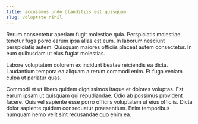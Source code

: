 ```yaml
---
title: accusamus unde blanditiis est quisquam
slug: voluptate nihil
---
```


Rerum consectetur aperiam fugit molestiae quia. Perspiciatis molestiae tenetur fuga porro earum ipsa alias est eum. In laborum nesciunt perspiciatis autem. Quisquam maiores officiis placeat autem consectetur. In eum quibusdam ut eius fugiat molestias.

Labore voluptatem dolorem ex incidunt beatae reiciendis ea dicta. Laudantium tempora ea aliquam a rerum commodi enim. Et fuga veniam culpa ut pariatur quas.

Commodi et ut libero quidem dignissimos itaque et dolores voluptas. Est earum ipsam ut quisquam qui repudiandae. Odio ab possimus provident facere. Quis vel sapiente esse porro officiis voluptatem ut eius officiis. Dicta dolor sapiente quidem consequatur praesentium. Enim temporibus numquam nemo velit sint recusandae quo enim ea.
